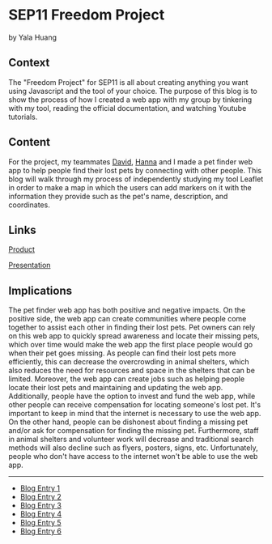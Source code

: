 # SEP11 Freedom Project
by Yala Huang

## Context
The "Freedom Project" for SEP11 is all about creating anything you want using Javascript and the tool of your choice. The purpose of this blog is to show the process of how I created a web app with my group by tinkering with my tool, reading the official documentation, and watching Youtube tutorials.

## Content
For the project, my teammates [David](https://github.com/davidkevinl7792), [Hanna](https://github.com/hannal7626) and I made a pet finder web app to help people find their lost pets by connecting with other people. This blog will walk through my process of independently studying my tool Leaflet in order to make a map in which the users can add markers on it with the information they provide such as the pet's name, description, and coordinates.

## Links

[Product](https://yalah5084.github.io/sep11-fp/index.html)

[Presentation](https://docs.google.com/presentation/d/1_8MxmJPayiErrXJfTolRqKTbgeRMfMC7WGCa0AnGYow/edit#slide=id.g24345b7fa2e_0_228)

## Implications
The pet finder web app has both positive and negative impacts. On the positive side, the web app can create communities where people come together to assist each other in finding their lost pets. Pet owners can rely on this web app to quickly spread awareness and locate their missing pets, which over time would make the web app the first place people would go when their pet goes missing. As people can find their lost pets more efficiently, this can decrease the overcrowding in animal shelters, which also reduces the need for resources and space in the shelters that can be limited. Moreover, the web app can create jobs such as helping people locate their lost pets and maintaining and updating the web app. Additionally, people have the option to invest and fund the web app, while other people can receive compensation for locating someone's lost pet. It's important to keep in mind that the internet is necessary to use the web app. On the other hand, people can be dishonest about finding a missing pet and/or ask for compensation for finding the missing pet. Furthermore, staff in animal shelters and volunteer work will decrease and traditional search methods will also decline such as flyers, posters, signs, etc. Unfortunately, people who don't have access to the internet won't be able to use the web app. 

---

* [Blog Entry 1](entries/entry01.md)
* [Blog Entry 2](entries/entry02.md)
* [Blog Entry 3](entries/entry03.md)
* [Blog Entry 4](entries/entry04.md)
* [Blog Entry 5](entries/entry05.md)
* [Blog Entry 6](entries/entry06.md)
